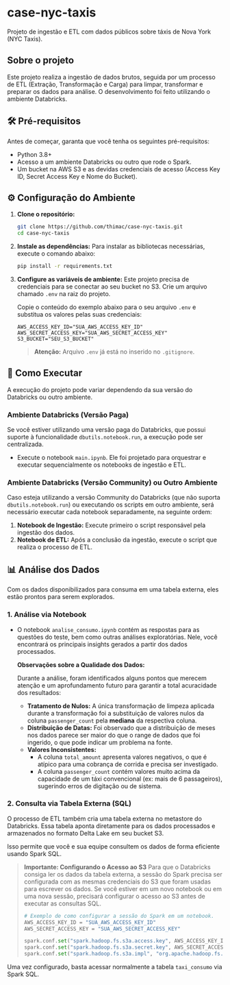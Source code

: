 # case-nyc-taxis
Projeto de ingestão e ETL com dados públicos sobre táxis de Nova York (NYC Taxis).

## Sobre o projeto

Este projeto realiza a ingestão de dados brutos, seguida por um processo de ETL (Extração, Transformação e Carga) para limpar, transformar e preparar os dados para análise. O desenvolvimento foi feito utilizando o ambiente Databricks.

## 🛠️ Pré-requisitos

Antes de começar, garanta que você tenha os seguintes pré-requisitos:
*   Python 3.8+
*   Acesso a um ambiente Databricks ou outro que rode o Spark.
*   Um bucket na AWS S3 e as devidas credenciais de acesso (Access Key ID, Secret Access Key e Nome do Bucket).

## ⚙️ Configuração do Ambiente

1.  **Clone o repositório:**
    ```bash
    git clone https://github.com/thimac/case-nyc-taxis.git
    cd case-nyc-taxis
    ```

2.  **Instale as dependências:**
    Para instalar as bibliotecas necessárias, execute o comando abaixo:
    ```bash
    pip install -r requirements.txt
    ```

3.  **Configure as variáveis de ambiente:**
    Este projeto precisa de credenciais para se conectar ao seu bucket no S3. Crie um arquivo chamado `.env` na raiz do projeto.

    Copie o conteúdo do exemplo abaixo para o seu arquivo `.env` e substitua os valores pelas suas credenciais:
    ```
    AWS_ACCESS_KEY_ID="SUA_AWS_ACCESS_KEY_ID"
    AWS_SECRET_ACCESS_KEY="SUA_AWS_SECRET_ACCESS_KEY"
    S3_BUCKET="SEU_S3_BUCKET"
    ```
    > **Atenção:** Arquivo `.env` já está no inserido no `.gitignore`.

## 🚀 Como Executar

A execução do projeto pode variar dependendo da sua versão do Databricks ou outro ambiente.

### Ambiente Databricks (Versão Paga)
Se você estiver utilizando uma versão paga do Databricks, que possui suporte à funcionalidade `dbutils.notebook.run`, a execução pode ser centralizada.
*   Execute o notebook `main.ipynb`. Ele foi projetado para orquestrar e executar sequencialmente os notebooks de ingestão e ETL.

### Ambiente Databricks (Versão Community) ou Outro Ambiente
Caso esteja utilizando a versão Community do Databricks (que não suporta `dbutils.notebook.run`) ou executando os scripts em outro ambiente, será necessário executar cada notebook separadamente, na seguinte ordem:
1.  **Notebook de Ingestão:** Execute primeiro o script responsável pela ingestão dos dados.
2.  **Notebook de ETL:** Após a conclusão da ingestão, execute o script que realiza o processo de ETL.

## 📊 Análise dos Dados

Com os dados disponibilizados para consuma em uma tabela externa, eles estão prontos para serem explorados.

### 1. Análise via Notebook
*   O notebook `analise_consumo.ipynb` contém as respostas para as questões do teste, bem como outras análises exploratórias. Nele, você encontrará os principais insights gerados a partir dos dados processados.

    **Observações sobre a Qualidade dos Dados:**

    Durante a análise, foram identificados alguns pontos que merecem atenção e um aprofundamento futuro para garantir a total acuracidade dos resultados:

    *   **Tratamento de Nulos:** A única transformação de limpeza aplicada durante a transformação  foi a substituição de valores nulos da coluna `passenger_count` pela **mediana** da respectiva coluna.
    *   **Distribuição de Datas:** Foi observado que a distribuição de meses nos dados parece ser maior do que o range de dados que foi ingerido, o que pode indicar um problema na fonte.
    *   **Valores Inconsistentes:**
        *   A coluna `total_amount` apresenta valores negativos, o que é atípico para uma cobrança de corrida e precisa ser investigado.
        *   A coluna `passenger_count` contém valores muito acima da capacidade de um táxi convencional (ex: mais de 6 passageiros), sugerindo erros de digitação ou de sistema.


### 2. Consulta via Tabela Externa (SQL)
O processo de ETL também cria uma tabela externa no metastore do Databricks. Essa tabela aponta diretamente para os dados processados e armazenados no formato Delta Lake em seu bucket S3.

Isso permite que você e sua equipe consultem os dados de forma eficiente usando Spark SQL.

> **Importante: Configurando o Acesso ao S3**
> Para que o Databricks consiga ler os dados da tabela externa, a sessão do Spark precisa ser configurada com as mesmas credenciais do S3 que foram usadas para escrever os dados. Se você estiver em um novo notebook ou em uma nova sessão, precisará configurar o acesso ao S3 antes de executar as consultas SQL.
>
> ```python
> # Exemplo de como configurar a sessão do Spark em um notebook.
> AWS_ACCESS_KEY_ID = "SUA_AWS_ACCESS_KEY_ID"
> AWS_SECRET_ACCESS_KEY = "SUA_AWS_SECRET_ACCESS_KEY"
> 
> spark.conf.set("spark.hadoop.fs.s3a.access.key", AWS_ACCESS_KEY_ID)
> spark.conf.set("spark.hadoop.fs.s3a.secret.key", AWS_SECRET_ACCESS_KEY)
> spark.conf.set("spark.hadoop.fs.s3a.impl", "org.apache.hadoop.fs.s3a.S3AFileSystem")
> ```

Uma vez configurado, basta acessar normalmente a tabela `taxi_consumo` via Spark SQL.
